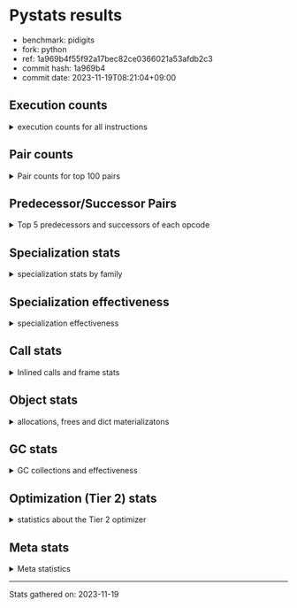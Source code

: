 
# Pystats results

- benchmark: pidigits
- fork: python
- ref: 1a969b4f55f92a17bec82ce0366021a53afdb2c3
- commit hash: 1a969b4
- commit date: 2023-11-19T08:21:04+09:00

## Execution counts

<details>
<summary> execution counts for all instructions </summary>

|Name | Count | Self | Cumulative | Miss ratio | 
|---|---:|---:|---:|---:|
| LOAD_FAST | 10,733,440 | 16.9% | 16.9% |  |
| BINARY_OP_MULTIPLY_INT | 8,820,160 | 13.9% | 30.7% |  |
| LOAD_FAST_LOAD_FAST | 7,598,800 | 11.9% | 42.6% |  |
| BINARY_OP_ADD_INT | 5,897,060 | 9.3% | 51.9% |  |
| STORE_FAST_STORE_FAST | 5,526,400 | 8.7% | 60.6% |  |
| LOAD_CONST | 4,675,920 | 7.3% | 67.9% |  |
| RESUME_CHECK | 2,763,280 | 4.3% | 72.3% |  |
| UNPACK_SEQUENCE_TUPLE | 2,763,140 | 4.3% | 76.6% |  |
| RETURN_VALUE | 2,603,440 | 4.1% | 80.7% |  |
| LOAD_GLOBAL_MODULE | 2,072,640 | 3.3% | 83.9% |  |
| CALL_PY_EXACT_ARGS | 2,072,400 | 3.3% | 87.2% |  |
| BINARY_OP | 1,382,920 | 2.2% | 89.4% |  |
| STORE_FAST | 1,382,080 | 2.2% | 91.5% |  |
| BUILD_TUPLE | 1,381,600 | 2.2% | 93.7% |  |
| INTERPRETER_EXIT | 690,880 | 1.1% | 94.8% |  |
| POP_JUMP_IF_FALSE | 690,880 | 1.1% | 95.9% |  |
| COMPARE_OP_INT | 690,820 | 1.1% | 97.0% |  |
| JUMP_BACKWARD | 545,520 | 0.9% | 97.8% |  |
| LOAD_GLOBAL_BUILTIN | 530,900 | 0.8% | 98.7% |  |
| CALL_BUILTIN_FAST | 530,780 | 0.8% | 99.5% |  |
| POP_TOP | 160,160 | 0.3% | 99.7% |  |
| YIELD_VALUE | 160,000 | 0.3% | 100.0% |  |
| CALL | 1,040 | 0.0% | 100.0% |  |
| LOAD_GLOBAL | 600 | 0.0% | 100.0% |  |
| PUSH_NULL | 400 | 0.0% | 100.0% |  |
| NOP | 160 | 0.0% | 100.0% |  |
| LOAD_DEREF | 160 | 0.0% | 100.0% |  |
| RESUME | 160 | 0.0% | 100.0% |  |
| COMPARE_OP | 120 | 0.0% | 100.0% |  |
| UNPACK_SEQUENCE | 120 | 0.0% | 100.0% |  |
| CALL_BUILTIN_CLASS | 120 | 0.0% | 100.0% |  |
| LOAD_ATTR_MODULE | 120 | 0.0% | 100.0% |  |
| MAKE_FUNCTION | 80 | 0.0% | 100.0% |  |
| RETURN_GENERATOR | 80 | 0.0% | 100.0% |  |
| CALL_FUNCTION_EX | 80 | 0.0% | 100.0% |  |
| COPY_FREE_VARS | 80 | 0.0% | 100.0% |  |
| LOAD_ATTR | 80 | 0.0% | 100.0% |  |
| BINARY_OP_SUBTRACT_FLOAT | 60 | 0.0% | 100.0% |  |


</details>

## Pair counts

<details>
<summary> Pair counts for top 100 pairs </summary>

|Pair | Count | Self | Cumulative | 
|---|---:|---:|---:|
| LOAD_FAST_LOAD_FAST BINARY_OP_MULTIPLY_INT | 7,598,440 | 11.9% | 11.9% |
| STORE_FAST_STORE_FAST STORE_FAST_STORE_FAST | 2,763,200 | 4.3% | 16.3% |
| BINARY_OP_MULTIPLY_INT LOAD_FAST | 2,763,160 | 4.3% | 20.6% |
| BINARY_OP_ADD_INT LOAD_FAST_LOAD_FAST | 2,763,140 | 4.3% | 25.0% |
| UNPACK_SEQUENCE_TUPLE STORE_FAST_STORE_FAST | 2,763,140 | 4.3% | 29.3% |
| LOAD_FAST BINARY_OP_ADD_INT | 2,763,120 | 4.3% | 33.6% |
| BINARY_OP_MULTIPLY_INT LOAD_FAST_LOAD_FAST | 2,763,120 | 4.3% | 38.0% |
| LOAD_FAST UNPACK_SEQUENCE_TUPLE | 2,763,080 | 4.3% | 42.3% |
| RESUME_CHECK LOAD_FAST | 2,603,140 | 4.1% | 46.4% |
| STORE_FAST_STORE_FAST LOAD_FAST_LOAD_FAST | 2,072,400 | 3.3% | 49.7% |
| CALL_PY_EXACT_ARGS RESUME_CHECK | 2,072,340 | 3.3% | 52.9% |
| BINARY_OP_MULTIPLY_INT BINARY_OP_ADD_INT | 2,072,280 | 3.3% | 56.2% |
| LOAD_FAST LOAD_CONST | 1,912,480 | 3.0% | 59.2% |
| LOAD_GLOBAL_MODULE LOAD_FAST | 1,912,300 | 3.0% | 62.2% |
| RETURN_VALUE STORE_FAST | 1,381,680 | 2.2% | 64.3% |
| BINARY_OP RETURN_VALUE | 1,381,600 | 2.2% | 66.5% |
| BINARY_OP_ADD_INT BINARY_OP | 1,381,580 | 2.2% | 68.7% |
| LOAD_CONST CALL_PY_EXACT_ARGS | 1,381,440 | 2.2% | 70.8% |
| BUILD_TUPLE RETURN_VALUE | 1,221,600 | 1.9% | 72.8% |
| LOAD_CONST LOAD_FAST | 1,221,600 | 1.9% | 74.7% |
| BINARY_OP_ADD_INT BUILD_TUPLE | 1,221,560 | 1.9% | 76.6% |
| BINARY_OP_MULTIPLY_INT LOAD_CONST | 1,221,540 | 1.9% | 78.5% |
| LOAD_FAST BINARY_OP_MULTIPLY_INT | 1,221,480 | 1.9% | 80.4% |
| LOAD_CONST BINARY_OP_ADD_INT | 1,061,520 | 1.7% | 82.1% |
| STORE_FAST LOAD_FAST | 851,040 | 1.3% | 83.4% |
| LOAD_CONST LOAD_CONST | 850,800 | 1.3% | 84.8% |
| COMPARE_OP_INT POP_JUMP_IF_FALSE | 690,820 | 1.1% | 85.9% |
| STORE_FAST_STORE_FAST LOAD_FAST | 690,800 | 1.1% | 86.9% |
| CACHE RESUME_CHECK | 690,740 | 1.1% | 88.0% |
| RETURN_VALUE COMPARE_OP_INT | 690,720 | 1.1% | 89.1% |
| LOAD_FAST LOAD_GLOBAL_MODULE | 690,720 | 1.1% | 90.2% |
| JUMP_BACKWARD LOAD_GLOBAL_MODULE | 545,500 | 0.9% | 91.1% |
| RETURN_VALUE INTERPRETER_EXIT | 530,880 | 0.8% | 91.9% |
| STORE_FAST LOAD_GLOBAL_MODULE | 530,800 | 0.8% | 92.7% |
| BINARY_OP_ADD_INT LOAD_CONST | 530,780 | 0.8% | 93.6% |
| LOAD_GLOBAL_BUILTIN LOAD_FAST | 530,780 | 0.8% | 94.4% |
| LOAD_FAST CALL_BUILTIN_FAST | 530,760 | 0.8% | 95.2% |
| LOAD_FAST LOAD_GLOBAL_BUILTIN | 530,760 | 0.8% | 96.1% |
| CALL_BUILTIN_FAST CALL_PY_EXACT_ARGS | 530,760 | 0.8% | 96.9% |
| POP_JUMP_IF_FALSE JUMP_BACKWARD | 385,600 | 0.6% | 97.5% |
| POP_JUMP_IF_FALSE LOAD_GLOBAL_MODULE | 305,120 | 0.5% | 98.0% |
| LOAD_GLOBAL_MODULE LOAD_CONST | 160,040 | 0.3% | 98.2% |
| BUILD_TUPLE LOAD_FAST | 160,000 | 0.3% | 98.5% |
| LOAD_CONST BUILD_TUPLE | 160,000 | 0.3% | 98.7% |
| LOAD_FAST YIELD_VALUE | 160,000 | 0.3% | 99.0% |
| YIELD_VALUE INTERPRETER_EXIT | 160,000 | 0.3% | 99.2% |
| LOAD_FAST CALL_PY_EXACT_ARGS | 159,960 | 0.3% | 99.5% |
| POP_TOP JUMP_BACKWARD | 159,920 | 0.3% | 99.7% |
| RESUME_CHECK POP_TOP | 159,900 | 0.3% | 100.0% |
| BINARY_OP BINARY_OP | 600 | 0.0% | 100.0% |
| LOAD_FAST_LOAD_FAST BINARY_OP | 360 | 0.0% | 100.0% |
| PUSH_NULL CALL | 320 | 0.0% | 100.0% |
| BINARY_OP BINARY_OP_MULTIPLY_INT | 240 | 0.0% | 100.0% |
| LOAD_CONST CALL | 240 | 0.0% | 100.0% |
| LOAD_FAST PUSH_NULL | 240 | 0.0% | 100.0% |
| LOAD_FAST BINARY_OP | 240 | 0.0% | 100.0% |
| LOAD_GLOBAL LOAD_GLOBAL_MODULE | 240 | 0.0% | 100.0% |
| CALL CALL | 220 | 0.0% | 100.0% |
| CALL POP_TOP | 160 | 0.0% | 100.0% |
| CALL CALL_PY_EXACT_ARGS | 160 | 0.0% | 100.0% |
| LOAD_FAST CALL | 160 | 0.0% | 100.0% |
| BINARY_OP LOAD_FAST_LOAD_FAST | 140 | 0.0% | 100.0% |
| BINARY_OP BINARY_OP_ADD_INT | 140 | 0.0% | 100.0% |
| CALL CALL_BUILTIN_CLASS | 120 | 0.0% | 100.0% |
| LOAD_FAST LOAD_GLOBAL | 120 | 0.0% | 100.0% |
| LOAD_FAST UNPACK_SEQUENCE | 120 | 0.0% | 100.0% |
| LOAD_GLOBAL LOAD_FAST | 120 | 0.0% | 100.0% |
| CALL_BUILTIN_CLASS RETURN_VALUE | 120 | 0.0% | 100.0% |
| CACHE POP_TOP | 80 | 0.0% | 100.0% |
| NOP LOAD_DEREF | 80 | 0.0% | 100.0% |
| POP_TOP NOP | 80 | 0.0% | 100.0% |
| POP_TOP LOAD_FAST | 80 | 0.0% | 100.0% |
| PUSH_NULL LOAD_FAST | 80 | 0.0% | 100.0% |
| RETURN_GENERATOR LOAD_FAST | 80 | 0.0% | 100.0% |
| RETURN_VALUE COMPARE_OP | 80 | 0.0% | 100.0% |
| BINARY_OP LOAD_CONST | 80 | 0.0% | 100.0% |
| CALL LOAD_FAST | 80 | 0.0% | 100.0% |
| CALL STORE_FAST | 80 | 0.0% | 100.0% |
| CALL RESUME_CHECK | 80 | 0.0% | 100.0% |
| CALL_FUNCTION_EX COPY_FREE_VARS | 80 | 0.0% | 100.0% |
| LOAD_CONST MAKE_FUNCTION | 80 | 0.0% | 100.0% |
| LOAD_CONST BINARY_OP | 80 | 0.0% | 100.0% |
| LOAD_CONST STORE_FAST | 80 | 0.0% | 100.0% |
| LOAD_DEREF PUSH_NULL | 80 | 0.0% | 100.0% |
| LOAD_DEREF STORE_FAST | 80 | 0.0% | 100.0% |
| LOAD_FAST RETURN_VALUE | 80 | 0.0% | 100.0% |
| LOAD_FAST CALL_FUNCTION_EX | 80 | 0.0% | 100.0% |
| POP_JUMP_IF_FALSE LOAD_FAST | 80 | 0.0% | 100.0% |
| POP_JUMP_IF_FALSE LOAD_GLOBAL | 80 | 0.0% | 100.0% |
| STORE_FAST NOP | 80 | 0.0% | 100.0% |
| STORE_FAST LOAD_DEREF | 80 | 0.0% | 100.0% |
| STORE_FAST LOAD_GLOBAL | 80 | 0.0% | 100.0% |
| LOAD_GLOBAL_MODULE CALL_PY_EXACT_ARGS | 80 | 0.0% | 100.0% |
| LOAD_GLOBAL_MODULE LOAD_ATTR_MODULE | 80 | 0.0% | 100.0% |
| RESUME_CHECK LOAD_GLOBAL_BUILTIN | 80 | 0.0% | 100.0% |
| CACHE RESUME | 60 | 0.0% | 100.0% |
| NOP LOAD_GLOBAL_MODULE | 60 | 0.0% | 100.0% |
| POP_TOP RESUME_CHECK | 60 | 0.0% | 100.0% |
| CALL RESUME | 60 | 0.0% | 100.0% |
| COMPARE_OP POP_JUMP_IF_FALSE | 60 | 0.0% | 100.0% |


</details>

## Predecessor/Successor Pairs

<details>
<summary> Top 5 predecessors and successors of each opcode </summary>

### CACHE

<details>
<summary> Successors and predecessors for CACHE </summary>

|Successors | Count | Percentage | 
|---|---:|---:|
| RESUME_CHECK | 690,740 | 100.0% |
| POP_TOP | 80 | 0.0% |
| RESUME | 60 | 0.0% |


</details>

### INTERPRETER_EXIT

<details>
<summary> Successors and predecessors for INTERPRETER_EXIT </summary>

|Predecessors | Count | Percentage | 
|---|---:|---:|
| RETURN_VALUE | 530,880 | 76.8% |
| YIELD_VALUE | 160,000 | 23.2% |


</details>

### MAKE_FUNCTION

<details>
<summary> Successors and predecessors for MAKE_FUNCTION </summary>

|Predecessors | Count | Percentage | 
|---|---:|---:|
| LOAD_CONST | 80 | 100.0% |

|Successors | Count | Percentage | 
|---|---:|---:|
| LOAD_GLOBAL | 40 | 50.0% |
| LOAD_GLOBAL_MODULE | 40 | 50.0% |


</details>

### NOP

<details>
<summary> Successors and predecessors for NOP </summary>

|Predecessors | Count | Percentage | 
|---|---:|---:|
| POP_TOP | 80 | 50.0% |
| STORE_FAST | 80 | 50.0% |

|Successors | Count | Percentage | 
|---|---:|---:|
| LOAD_DEREF | 80 | 50.0% |
| LOAD_GLOBAL_MODULE | 60 | 37.5% |
| LOAD_GLOBAL | 20 | 12.5% |


</details>

### POP_TOP

<details>
<summary> Successors and predecessors for POP_TOP </summary>

|Predecessors | Count | Percentage | 
|---|---:|---:|
| RESUME_CHECK | 159,900 | 99.8% |
| CALL | 160 | 0.1% |
| CACHE | 80 | 0.0% |
| RESUME | 20 | 0.0% |

|Successors | Count | Percentage | 
|---|---:|---:|
| JUMP_BACKWARD | 159,920 | 99.9% |
| NOP | 80 | 0.0% |
| LOAD_FAST | 80 | 0.0% |
| RESUME_CHECK | 60 | 0.0% |
| RESUME | 20 | 0.0% |


</details>

### PUSH_NULL

<details>
<summary> Successors and predecessors for PUSH_NULL </summary>

|Predecessors | Count | Percentage | 
|---|---:|---:|
| LOAD_FAST | 240 | 60.0% |
| LOAD_DEREF | 80 | 20.0% |
| LOAD_ATTR_MODULE | 60 | 15.0% |
| LOAD_ATTR | 20 | 5.0% |

|Successors | Count | Percentage | 
|---|---:|---:|
| CALL | 320 | 80.0% |
| LOAD_FAST | 80 | 20.0% |


</details>

### RETURN_GENERATOR

<details>
<summary> Successors and predecessors for RETURN_GENERATOR </summary>

|Predecessors | Count | Percentage | 
|---|---:|---:|
| CALL_PY_EXACT_ARGS | 60 | 75.0% |
| CALL | 20 | 25.0% |

|Successors | Count | Percentage | 
|---|---:|---:|
| LOAD_FAST | 80 | 100.0% |


</details>

### RETURN_VALUE

<details>
<summary> Successors and predecessors for RETURN_VALUE </summary>

|Predecessors | Count | Percentage | 
|---|---:|---:|
| BINARY_OP | 1,381,600 | 53.1% |
| BUILD_TUPLE | 1,221,600 | 46.9% |
| CALL_BUILTIN_CLASS | 120 | 0.0% |
| LOAD_FAST | 80 | 0.0% |
| CALL | 40 | 0.0% |

|Successors | Count | Percentage | 
|---|---:|---:|
| STORE_FAST | 1,381,680 | 53.1% |
| COMPARE_OP_INT | 690,720 | 26.5% |
| INTERPRETER_EXIT | 530,880 | 20.4% |
| COMPARE_OP | 80 | 0.0% |
| LOAD_GLOBAL | 40 | 0.0% |


</details>

### BINARY_OP

<details>
<summary> Successors and predecessors for BINARY_OP </summary>

|Predecessors | Count | Percentage | 
|---|---:|---:|
| BINARY_OP_ADD_INT | 1,381,580 | 99.9% |
| BINARY_OP | 600 | 0.0% |
| LOAD_FAST_LOAD_FAST | 360 | 0.0% |
| LOAD_FAST | 240 | 0.0% |
| LOAD_CONST | 80 | 0.0% |

|Successors | Count | Percentage | 
|---|---:|---:|
| RETURN_VALUE | 1,381,600 | 99.9% |
| BINARY_OP | 600 | 0.0% |
| BINARY_OP_MULTIPLY_INT | 240 | 0.0% |
| LOAD_FAST_LOAD_FAST | 140 | 0.0% |
| BINARY_OP_ADD_INT | 140 | 0.0% |


</details>

### BUILD_TUPLE

<details>
<summary> Successors and predecessors for BUILD_TUPLE </summary>

|Predecessors | Count | Percentage | 
|---|---:|---:|
| BINARY_OP_ADD_INT | 1,221,560 | 88.4% |
| LOAD_CONST | 160,000 | 11.6% |
| BINARY_OP | 40 | 0.0% |

|Successors | Count | Percentage | 
|---|---:|---:|
| RETURN_VALUE | 1,221,600 | 88.4% |
| LOAD_FAST | 160,000 | 11.6% |


</details>

### CALL

<details>
<summary> Successors and predecessors for CALL </summary>

|Predecessors | Count | Percentage | 
|---|---:|---:|
| PUSH_NULL | 320 | 30.8% |
| LOAD_CONST | 240 | 23.1% |
| CALL | 220 | 21.2% |
| LOAD_FAST | 160 | 15.4% |
| LOAD_GLOBAL | 40 | 3.8% |

|Successors | Count | Percentage | 
|---|---:|---:|
| CALL | 220 | 21.2% |
| POP_TOP | 160 | 15.4% |
| CALL_PY_EXACT_ARGS | 160 | 15.4% |
| CALL_BUILTIN_CLASS | 120 | 11.5% |
| LOAD_FAST | 80 | 7.7% |


</details>

### CALL_FUNCTION_EX

<details>
<summary> Successors and predecessors for CALL_FUNCTION_EX </summary>

|Predecessors | Count | Percentage | 
|---|---:|---:|
| LOAD_FAST | 80 | 100.0% |

|Successors | Count | Percentage | 
|---|---:|---:|
| COPY_FREE_VARS | 80 | 100.0% |


</details>

### COMPARE_OP

<details>
<summary> Successors and predecessors for COMPARE_OP </summary>

|Predecessors | Count | Percentage | 
|---|---:|---:|
| RETURN_VALUE | 80 | 66.7% |
| LOAD_CONST | 40 | 33.3% |

|Successors | Count | Percentage | 
|---|---:|---:|
| POP_JUMP_IF_FALSE | 60 | 50.0% |
| COMPARE_OP_INT | 60 | 50.0% |


</details>

### COPY_FREE_VARS

<details>
<summary> Successors and predecessors for COPY_FREE_VARS </summary>

|Predecessors | Count | Percentage | 
|---|---:|---:|
| CALL_FUNCTION_EX | 80 | 100.0% |

|Successors | Count | Percentage | 
|---|---:|---:|
| RESUME_CHECK | 60 | 75.0% |
| RESUME | 20 | 25.0% |


</details>

### JUMP_BACKWARD

<details>
<summary> Successors and predecessors for JUMP_BACKWARD </summary>

|Predecessors | Count | Percentage | 
|---|---:|---:|
| POP_JUMP_IF_FALSE | 385,600 | 70.7% |
| POP_TOP | 159,920 | 29.3% |

|Successors | Count | Percentage | 
|---|---:|---:|
| LOAD_GLOBAL_MODULE | 545,500 | 100.0% |
| LOAD_GLOBAL | 20 | 0.0% |


</details>

### LOAD_ATTR

<details>
<summary> Successors and predecessors for LOAD_ATTR </summary>

|Predecessors | Count | Percentage | 
|---|---:|---:|
| LOAD_GLOBAL | 40 | 50.0% |
| LOAD_GLOBAL_MODULE | 40 | 50.0% |

|Successors | Count | Percentage | 
|---|---:|---:|
| LOAD_ATTR_MODULE | 40 | 50.0% |
| PUSH_NULL | 20 | 25.0% |
| STORE_FAST | 20 | 25.0% |


</details>

### LOAD_CONST

<details>
<summary> Successors and predecessors for LOAD_CONST </summary>

|Predecessors | Count | Percentage | 
|---|---:|---:|
| LOAD_FAST | 1,912,480 | 40.9% |
| BINARY_OP_MULTIPLY_INT | 1,221,540 | 26.1% |
| LOAD_CONST | 850,800 | 18.2% |
| BINARY_OP_ADD_INT | 530,780 | 11.4% |
| LOAD_GLOBAL_MODULE | 160,040 | 3.4% |

|Successors | Count | Percentage | 
|---|---:|---:|
| CALL_PY_EXACT_ARGS | 1,381,440 | 29.5% |
| LOAD_FAST | 1,221,600 | 26.1% |
| BINARY_OP_ADD_INT | 1,061,520 | 22.7% |
| LOAD_CONST | 850,800 | 18.2% |
| BUILD_TUPLE | 160,000 | 3.4% |


</details>

### LOAD_DEREF

<details>
<summary> Successors and predecessors for LOAD_DEREF </summary>

|Predecessors | Count | Percentage | 
|---|---:|---:|
| NOP | 80 | 50.0% |
| STORE_FAST | 80 | 50.0% |

|Successors | Count | Percentage | 
|---|---:|---:|
| PUSH_NULL | 80 | 50.0% |
| STORE_FAST | 80 | 50.0% |


</details>

### LOAD_FAST

<details>
<summary> Successors and predecessors for LOAD_FAST </summary>

|Predecessors | Count | Percentage | 
|---|---:|---:|
| BINARY_OP_MULTIPLY_INT | 2,763,160 | 25.7% |
| RESUME_CHECK | 2,603,140 | 24.3% |
| LOAD_GLOBAL_MODULE | 1,912,300 | 17.8% |
| LOAD_CONST | 1,221,600 | 11.4% |
| STORE_FAST | 851,040 | 7.9% |

|Successors | Count | Percentage | 
|---|---:|---:|
| BINARY_OP_ADD_INT | 2,763,120 | 25.7% |
| UNPACK_SEQUENCE_TUPLE | 2,763,080 | 25.7% |
| LOAD_CONST | 1,912,480 | 17.8% |
| BINARY_OP_MULTIPLY_INT | 1,221,480 | 11.4% |
| LOAD_GLOBAL_MODULE | 690,720 | 6.4% |


</details>

### LOAD_FAST_LOAD_FAST

<details>
<summary> Successors and predecessors for LOAD_FAST_LOAD_FAST </summary>

|Predecessors | Count | Percentage | 
|---|---:|---:|
| BINARY_OP_ADD_INT | 2,763,140 | 36.4% |
| BINARY_OP_MULTIPLY_INT | 2,763,120 | 36.4% |
| STORE_FAST_STORE_FAST | 2,072,400 | 27.3% |
| BINARY_OP | 140 | 0.0% |

|Successors | Count | Percentage | 
|---|---:|---:|
| BINARY_OP_MULTIPLY_INT | 7,598,440 | 100.0% |
| BINARY_OP | 360 | 0.0% |


</details>

### LOAD_GLOBAL

<details>
<summary> Successors and predecessors for LOAD_GLOBAL </summary>

|Predecessors | Count | Percentage | 
|---|---:|---:|
| LOAD_FAST | 120 | 20.0% |
| POP_JUMP_IF_FALSE | 80 | 13.3% |
| STORE_FAST | 80 | 13.3% |
| RESUME | 60 | 10.0% |
| RESUME_CHECK | 60 | 10.0% |

|Successors | Count | Percentage | 
|---|---:|---:|
| LOAD_GLOBAL_MODULE | 240 | 40.0% |
| LOAD_FAST | 120 | 20.0% |
| LOAD_CONST | 60 | 10.0% |
| LOAD_GLOBAL_BUILTIN | 60 | 10.0% |
| CALL | 40 | 6.7% |


</details>

### POP_JUMP_IF_FALSE

<details>
<summary> Successors and predecessors for POP_JUMP_IF_FALSE </summary>

|Predecessors | Count | Percentage | 
|---|---:|---:|
| COMPARE_OP_INT | 690,820 | 100.0% |
| COMPARE_OP | 60 | 0.0% |

|Successors | Count | Percentage | 
|---|---:|---:|
| JUMP_BACKWARD | 385,600 | 55.8% |
| LOAD_GLOBAL_MODULE | 305,120 | 44.2% |
| LOAD_FAST | 80 | 0.0% |
| LOAD_GLOBAL | 80 | 0.0% |


</details>

### STORE_FAST

<details>
<summary> Successors and predecessors for STORE_FAST </summary>

|Predecessors | Count | Percentage | 
|---|---:|---:|
| RETURN_VALUE | 1,381,680 | 100.0% |
| CALL | 80 | 0.0% |
| LOAD_CONST | 80 | 0.0% |
| LOAD_DEREF | 80 | 0.0% |
| BINARY_OP_SUBTRACT_FLOAT | 60 | 0.0% |

|Successors | Count | Percentage | 
|---|---:|---:|
| LOAD_FAST | 851,040 | 61.6% |
| LOAD_GLOBAL_MODULE | 530,800 | 38.4% |
| NOP | 80 | 0.0% |
| LOAD_DEREF | 80 | 0.0% |
| LOAD_GLOBAL | 80 | 0.0% |


</details>

### STORE_FAST_STORE_FAST

<details>
<summary> Successors and predecessors for STORE_FAST_STORE_FAST </summary>

|Predecessors | Count | Percentage | 
|---|---:|---:|
| STORE_FAST_STORE_FAST | 2,763,200 | 50.0% |
| UNPACK_SEQUENCE_TUPLE | 2,763,140 | 50.0% |
| UNPACK_SEQUENCE | 60 | 0.0% |

|Successors | Count | Percentage | 
|---|---:|---:|
| STORE_FAST_STORE_FAST | 2,763,200 | 50.0% |
| LOAD_FAST_LOAD_FAST | 2,072,400 | 37.5% |
| LOAD_FAST | 690,800 | 12.5% |


</details>

### UNPACK_SEQUENCE

<details>
<summary> Successors and predecessors for UNPACK_SEQUENCE </summary>

|Predecessors | Count | Percentage | 
|---|---:|---:|
| LOAD_FAST | 120 | 100.0% |

|Successors | Count | Percentage | 
|---|---:|---:|
| STORE_FAST_STORE_FAST | 60 | 50.0% |
| UNPACK_SEQUENCE_TUPLE | 60 | 50.0% |


</details>

### YIELD_VALUE

<details>
<summary> Successors and predecessors for YIELD_VALUE </summary>

|Predecessors | Count | Percentage | 
|---|---:|---:|
| LOAD_FAST | 160,000 | 100.0% |

|Successors | Count | Percentage | 
|---|---:|---:|
| INTERPRETER_EXIT | 160,000 | 100.0% |


</details>

### RESUME

<details>
<summary> Successors and predecessors for RESUME </summary>

|Predecessors | Count | Percentage | 
|---|---:|---:|
| CACHE | 60 | 37.5% |
| CALL | 60 | 37.5% |
| POP_TOP | 20 | 12.5% |
| COPY_FREE_VARS | 20 | 12.5% |

|Successors | Count | Percentage | 
|---|---:|---:|
| LOAD_FAST | 60 | 37.5% |
| LOAD_GLOBAL | 60 | 37.5% |
| POP_TOP | 20 | 12.5% |
| LOAD_CONST | 20 | 12.5% |


</details>

### BINARY_OP_ADD_INT

<details>
<summary> Successors and predecessors for BINARY_OP_ADD_INT </summary>

|Predecessors | Count | Percentage | 
|---|---:|---:|
| LOAD_FAST | 2,763,120 | 46.9% |
| BINARY_OP_MULTIPLY_INT | 2,072,280 | 35.1% |
| LOAD_CONST | 1,061,520 | 18.0% |
| BINARY_OP | 140 | 0.0% |

|Successors | Count | Percentage | 
|---|---:|---:|
| LOAD_FAST_LOAD_FAST | 2,763,140 | 46.9% |
| BINARY_OP | 1,381,580 | 23.4% |
| BUILD_TUPLE | 1,221,560 | 20.7% |
| LOAD_CONST | 530,780 | 9.0% |


</details>

### BINARY_OP_MULTIPLY_INT

<details>
<summary> Successors and predecessors for BINARY_OP_MULTIPLY_INT </summary>

|Predecessors | Count | Percentage | 
|---|---:|---:|
| LOAD_FAST_LOAD_FAST | 7,598,440 | 86.1% |
| LOAD_FAST | 1,221,480 | 13.8% |
| BINARY_OP | 240 | 0.0% |

|Successors | Count | Percentage | 
|---|---:|---:|
| LOAD_FAST | 2,763,160 | 31.3% |
| LOAD_FAST_LOAD_FAST | 2,763,120 | 31.3% |
| BINARY_OP_ADD_INT | 2,072,280 | 23.5% |
| LOAD_CONST | 1,221,540 | 13.8% |
| BINARY_OP | 60 | 0.0% |


</details>

### BINARY_OP_SUBTRACT_FLOAT

<details>
<summary> Successors and predecessors for BINARY_OP_SUBTRACT_FLOAT </summary>

|Predecessors | Count | Percentage | 
|---|---:|---:|
| LOAD_FAST | 40 | 66.7% |
| BINARY_OP | 20 | 33.3% |

|Successors | Count | Percentage | 
|---|---:|---:|
| STORE_FAST | 60 | 100.0% |


</details>

### CALL_BUILTIN_CLASS

<details>
<summary> Successors and predecessors for CALL_BUILTIN_CLASS </summary>

|Predecessors | Count | Percentage | 
|---|---:|---:|
| CALL | 120 | 100.0% |

|Successors | Count | Percentage | 
|---|---:|---:|
| RETURN_VALUE | 120 | 100.0% |


</details>

### CALL_BUILTIN_FAST

<details>
<summary> Successors and predecessors for CALL_BUILTIN_FAST </summary>

|Predecessors | Count | Percentage | 
|---|---:|---:|
| LOAD_FAST | 530,760 | 100.0% |
| CALL | 20 | 0.0% |

|Successors | Count | Percentage | 
|---|---:|---:|
| CALL_PY_EXACT_ARGS | 530,760 | 100.0% |
| CALL | 20 | 0.0% |


</details>

### CALL_PY_EXACT_ARGS

<details>
<summary> Successors and predecessors for CALL_PY_EXACT_ARGS </summary>

|Predecessors | Count | Percentage | 
|---|---:|---:|
| LOAD_CONST | 1,381,440 | 66.7% |
| CALL_BUILTIN_FAST | 530,760 | 25.6% |
| LOAD_FAST | 159,960 | 7.7% |
| CALL | 160 | 0.0% |
| LOAD_GLOBAL_MODULE | 80 | 0.0% |

|Successors | Count | Percentage | 
|---|---:|---:|
| RESUME_CHECK | 2,072,340 | 100.0% |
| RETURN_GENERATOR | 60 | 0.0% |


</details>

### COMPARE_OP_INT

<details>
<summary> Successors and predecessors for COMPARE_OP_INT </summary>

|Predecessors | Count | Percentage | 
|---|---:|---:|
| RETURN_VALUE | 690,720 | 100.0% |
| COMPARE_OP | 60 | 0.0% |
| LOAD_CONST | 40 | 0.0% |

|Successors | Count | Percentage | 
|---|---:|---:|
| POP_JUMP_IF_FALSE | 690,820 | 100.0% |


</details>

### LOAD_ATTR_MODULE

<details>
<summary> Successors and predecessors for LOAD_ATTR_MODULE </summary>

|Predecessors | Count | Percentage | 
|---|---:|---:|
| LOAD_GLOBAL_MODULE | 80 | 66.7% |
| LOAD_ATTR | 40 | 33.3% |

|Successors | Count | Percentage | 
|---|---:|---:|
| PUSH_NULL | 60 | 50.0% |
| STORE_FAST | 60 | 50.0% |


</details>

### LOAD_GLOBAL_BUILTIN

<details>
<summary> Successors and predecessors for LOAD_GLOBAL_BUILTIN </summary>

|Predecessors | Count | Percentage | 
|---|---:|---:|
| LOAD_FAST | 530,760 | 100.0% |
| RESUME_CHECK | 80 | 0.0% |
| LOAD_GLOBAL | 60 | 0.0% |

|Successors | Count | Percentage | 
|---|---:|---:|
| LOAD_FAST | 530,780 | 100.0% |
| LOAD_CONST | 60 | 0.0% |
| LOAD_GLOBAL_MODULE | 40 | 0.0% |
| LOAD_GLOBAL | 20 | 0.0% |


</details>

### LOAD_GLOBAL_MODULE

<details>
<summary> Successors and predecessors for LOAD_GLOBAL_MODULE </summary>

|Predecessors | Count | Percentage | 
|---|---:|---:|
| LOAD_FAST | 690,720 | 33.3% |
| JUMP_BACKWARD | 545,500 | 26.3% |
| STORE_FAST | 530,800 | 25.6% |
| POP_JUMP_IF_FALSE | 305,120 | 14.7% |
| LOAD_GLOBAL | 240 | 0.0% |

|Successors | Count | Percentage | 
|---|---:|---:|
| LOAD_FAST | 1,912,300 | 92.3% |
| LOAD_CONST | 160,040 | 7.7% |
| CALL_PY_EXACT_ARGS | 80 | 0.0% |
| LOAD_ATTR_MODULE | 80 | 0.0% |
| CALL | 40 | 0.0% |


</details>

### RESUME_CHECK

<details>
<summary> Successors and predecessors for RESUME_CHECK </summary>

|Predecessors | Count | Percentage | 
|---|---:|---:|
| CALL_PY_EXACT_ARGS | 2,072,340 | 75.0% |
| CACHE | 690,740 | 25.0% |
| CALL | 80 | 0.0% |
| POP_TOP | 60 | 0.0% |
| COPY_FREE_VARS | 60 | 0.0% |

|Successors | Count | Percentage | 
|---|---:|---:|
| LOAD_FAST | 2,603,140 | 94.2% |
| POP_TOP | 159,900 | 5.8% |
| LOAD_GLOBAL_BUILTIN | 80 | 0.0% |
| LOAD_CONST | 60 | 0.0% |
| LOAD_GLOBAL | 60 | 0.0% |


</details>

### UNPACK_SEQUENCE_TUPLE

<details>
<summary> Successors and predecessors for UNPACK_SEQUENCE_TUPLE </summary>

|Predecessors | Count | Percentage | 
|---|---:|---:|
| LOAD_FAST | 2,763,080 | 100.0% |
| UNPACK_SEQUENCE | 60 | 0.0% |

|Successors | Count | Percentage | 
|---|---:|---:|
| STORE_FAST_STORE_FAST | 2,763,140 | 100.0% |


</details>


</details>

## Specialization stats

<details>
<summary> specialization stats by family </summary>

### BINARY_OP

<details>
<summary> specialization stats for BINARY_OP family </summary>

|Kind | Count | Ratio | 
|---|---:|---:|
|     deferred | 1,382,000 | 8.6% |
|          hit | 14,717,280 | 91.4% |

| | Count | Ratio | 
|---|---:|---:|
| Success | 400 | 43.5% |
| Failure | 520 | 56.5% |

|Failure kind | Count | Ratio | 
|---|---:|---:|
| floor divide | 520 | 100.0% |


</details>

### CALL

<details>
<summary> specialization stats for CALL family </summary>

|Kind | Count | Ratio | 
|---|---:|---:|
|     deferred | 700 | 0.0% |
|          hit | 2,603,300 | 100.0% |

| | Count | Ratio | 
|---|---:|---:|
| Success | 220 | 64.7% |
| Failure | 120 | 35.3% |

|Failure kind | Count | Ratio | 
|---|---:|---:|
| cfunc noargs | 60 | 50.0% |
| class no vectorcall | 40 | 33.3% |
| other | 20 | 16.7% |


</details>

### COMPARE_OP

<details>
<summary> specialization stats for COMPARE_OP family </summary>

|Kind | Count | Ratio | 
|---|---:|---:|
|     deferred | 60 | 0.0% |
|          hit | 690,820 | 100.0% |

| | Count | Ratio | 
|---|---:|---:|
| Success | 60 | 100.0% |
| Failure | 0 | 0.0% |


</details>

### LOAD_ATTR

<details>
<summary> specialization stats for LOAD_ATTR family </summary>

|Kind | Count | Ratio | 
|---|---:|---:|
|     deferred | 40 | 20.0% |
|          hit | 120 | 60.0% |

| | Count | Ratio | 
|---|---:|---:|
| Success | 40 | 100.0% |
| Failure | 0 | 0.0% |


</details>

### LOAD_GLOBAL

<details>
<summary> specialization stats for LOAD_GLOBAL family </summary>

|Kind | Count | Ratio | 
|---|---:|---:|
|     deferred | 300 | 0.0% |
|          hit | 2,603,540 | 100.0% |

| | Count | Ratio | 
|---|---:|---:|
| Success | 300 | 100.0% |
| Failure | 0 | 0.0% |


</details>

### POP_JUMP_IF_FALSE

<details>
<summary> specialization stats for POP_JUMP_IF_FALSE family </summary>


</details>

### UNPACK_SEQUENCE

<details>
<summary> specialization stats for UNPACK_SEQUENCE family </summary>

|Kind | Count | Ratio | 
|---|---:|---:|
|     deferred | 60 | 0.0% |
|          hit | 2,763,140 | 100.0% |

| | Count | Ratio | 
|---|---:|---:|
| Success | 60 | 100.0% |
| Failure | 0 | 0.0% |


</details>


</details>

## Specialization effectiveness

<details>
<summary> specialization effectiveness </summary>

|Instructions | Count | Ratio | 
|---|---:|---:|
| Basic | 35,459,440 | 55.7% |
| Not specialized | 2,075,760 | 3.3% |
| Specialized hits | 26,141,480 | 41.1% |
| Specialized misses | 0 | 0.0% |

### Deferred by instruction

<details>
<summary> deferred by instruction </summary>

|Name | Count | Ratio | 
|---|---:|---:|
| BINARY_OP | 1,382,000 | 99.9% |
| CALL | 700 | 0.1% |
| LOAD_GLOBAL | 300 | 0.0% |
| COMPARE_OP | 60 | 0.0% |
| UNPACK_SEQUENCE | 60 | 0.0% |
| LOAD_ATTR | 40 | 0.0% |
| BINARY_SLICE | 0 | 0.0% |
| STORE_SLICE | 0 | 0.0% |
| CACHE | 0 | 0.0% |
| BINARY_OP_INPLACE_ADD_UNICODE | 0 | 0.0% |


</details>

### Misses by instruction

<details>
<summary> misses by instruction </summary>


</details>


</details>

## Call stats

<details>
<summary> Inlined calls and frame stats </summary>

| | Count | Ratio | 
|---|---:|---:|
| Calls to PyEval_EvalDefault | 690,880 | 25.0% |
| Calls to Python functions inlined | 2,072,640 | 75.0% |
| Calls via PyEval_EvalFrame (total) | 690,880 | 25.0% |
| Calls via PyEval_EvalFrame (vector) | 530,880 | 19.2% |
| Calls via PyEval_EvalFrame (generator) | 160,000 | 5.8% |
| Calls via PyEval_EvalFrame (legacy) | 0 | 0.0% |
| Calls via PyEval_EvalFrame (function vectorcall) | 530,880 | 19.2% |
| Calls via PyEval_EvalFrame (build class) | 0 | 0.0% |
| Calls via PyEval_EvalFrame (slot) | 0 | 0.0% |
| Calls via PyEval_EvalFrame (function ex) | 80 | 0.0% |
| Calls via PyEval_EvalFrame (api) | 0 | 0.0% |
| Calls via PyEval_EvalFrame (method) | 0 | 0.0% |
| Frame objects created | 0 | 0.0% |
| Frames pushed | 2,072,400 | 75.0% |


</details>

## Object stats

<details>
<summary> allocations, frees and dict materializatons </summary>

| | Count | Ratio | 
|---|---:|---:|
| Allocations from freelist | 1,382,000 | 8.5% |
| Frees to freelist | 1,382,020 |  |
| Allocations | 14,856,640 | 91.5% |
| Allocations to 512 bytes | 4,729,040 | 29.1% |
| Allocations to 4 kbytes | 3,817,120 | 23.5% |
| Allocations over 4 kbytes | 6,310,480 | 38.9% |
| Frees | 14,856,540 |  |
| New values | 0 |  |
| Interpreter increfs | 32,236,840 | 99.7% |
| Interpreter decrefs | 40,354,320 | 83.1% |
| Increfs | 101,840 | 0.3% |
| Decrefs | 8,222,840 | 16.9% |
| Materialize dict (on request) | 0 |  |
| Materialize dict (new key) | 0 |  |
| Materialize dict (too big) | 0 |  |
| Materialize dict (str subclass) | 0 |  |
| Dematerialize dict | 0 |  |
| Method cache hits | 18 |  |
| Method cache misses | 22 |  |
| Method cache collisions | 27 |  |
| Method cache dunder hits | 60 |  |
| Method cache dunder misses | 20 |  |


</details>

## GC stats

<details>
<summary> GC collections and effectiveness </summary>

|Generation | Collections | Objects collected | Object visits | 
|---:|---:|---:|---:|
| 0 | 0 | 0 | 0 |
| 1 | 0 | 0 | 0 |
| 2 | 0 | 0 | 0 |


</details>

## Optimization (Tier 2) stats

<details>
<summary> statistics about the Tier 2 optimizer </summary>

| | Count | Ratio | 
|---|---:|---:|
| Optimization attempts | 0 |  |
| Traces created | 0 |  |
| Trace stack overflow | 0 |  |
| Trace stack underflow | 0 |  |
| Trace too long | 0 |  |
| Trace too short | 0 |  |
| Inner loop found | 0 |  |
| Recursive call | 0 |  |
| Traces executed | 0 |  |
| Uops executed | 0 |  |

### Trace length histogram

<details>
<summary> trace length histogram </summary>

|Range | Count | Ratio | 
|---|---:|---:|
| <= 1 | 0 |  |


</details>

### Optimized trace length histogram

<details>
<summary> optimized trace length histogram </summary>

|Range | Count | Ratio | 
|---|---:|---:|
| <= 1 | 0 |  |


</details>

### Trace run length histogram

<details>
<summary> trace run length histogram </summary>

|Range | Count | Ratio | 
|---|---:|---:|
| <= 1 | 0 |  |


</details>

### Uop execution stats

<details>
<summary> uop execution stats </summary>


</details>

### Unsupported opcodes

<details>
<summary> unsupported opcodes </summary>


</details>


</details>

## Meta stats

<details>
<summary> Meta statistics </summary>

| | Count | 
|---|---:|
| Number of data files | 20 |


</details>

---
Stats gathered on: 2023-11-19
